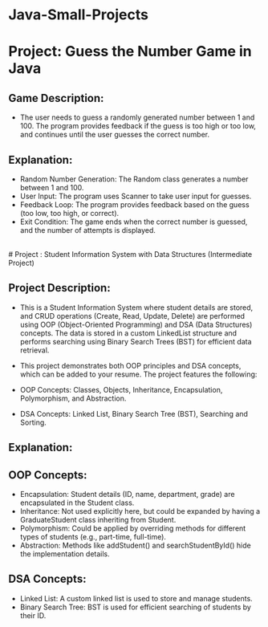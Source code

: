 # Java-Small-Projects
#  Project: Guess the Number Game in Java

## Game Description:
- The user needs to guess a randomly generated number between 1 and 100. The program provides feedback if the guess is too high or too low, and continues until the user guesses the correct number.

## Explanation:
- Random Number Generation: The Random class generates a number between 1 and 100.
- User Input: The program uses Scanner to take user input for guesses.
- Feedback Loop: The program provides feedback based on the guess (too low, too high, or correct).
- Exit Condition: The game ends when the correct number is guessed, and the number of attempts is displayed.

<br/>
# Project : Student Information System with Data Structures (Intermediate Project)

## Project Description:
- This is a Student Information System where student details are stored, and CRUD operations (Create, Read, Update, Delete) are performed using OOP (Object-Oriented Programming) and DSA (Data Structures) concepts. The data is stored in a custom LinkedList structure and performs searching using Binary Search Trees (BST) for efficient data retrieval.

- This project demonstrates both OOP principles and DSA concepts, which can be added to your resume. The project features the following:

- OOP Concepts: Classes, Objects, Inheritance, Encapsulation, Polymorphism, and Abstraction.
- DSA Concepts: Linked List, Binary Search Tree (BST), Searching and Sorting.

## Explanation: 
## OOP Concepts:

- Encapsulation: Student details (ID, name, department, grade) are encapsulated in the Student class.
- Inheritance: Not used explicitly here, but could be expanded by having a GraduateStudent class inheriting from Student.
- Polymorphism: Could be applied by overriding methods for different types of students (e.g., part-time, full-time).
- Abstraction: Methods like addStudent() and searchStudentById() hide the implementation details.

## DSA Concepts:

- Linked List: A custom linked list is used to store and manage students.
- Binary Search Tree: BST is used for efficient searching of students by their ID.

<br/>
